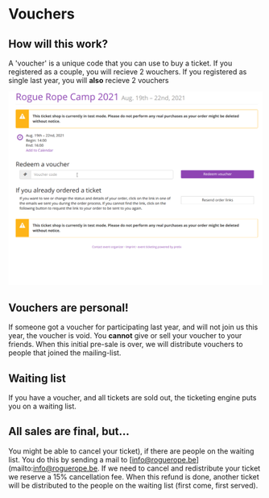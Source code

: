 # Vouchers

## How will this work?
A 'voucher' is a unique code that you can use to buy a ticket.
If you registered as a couple, you will recieve 2 wouchers. If you registered as single last year, you will **also** recieve 2 vouchers

![](../assets/voucher.gif)

## Vouchers are personal!
If someone got a voucher for participating last year, and will not join us this year, the voucher is void. 
You **cannot** give or sell your voucher to your friends. When this initial pre-sale is over, we will distribute vouchers to people that joined the mailing-list.


## Waiting list
If you have a voucher, and all tickets are sold out, the ticketing engine puts you on a waiting list. 

## All sales are final, but...
You might be able to cancel your ticket), if there are people on the waiting list. You do this by sending a mail to [info@roguerope.be](mailto:info@roguerope.be. If we need to cancel and redistribute your ticket we reserve a 15% cancellation fee.
When this refund is done, another ticket will be distributed to the people on the waiting list (first come, first served).